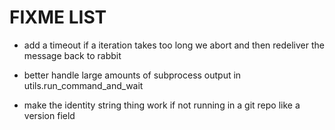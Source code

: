 # FIXME LIST

* add a timeout if a iteration takes too long we abort and then redeliver the message back to rabbit

* better handle large amounts of subprocess output in utils.run_command_and_wait

* make the identity string thing work if not running in a git repo like a version field